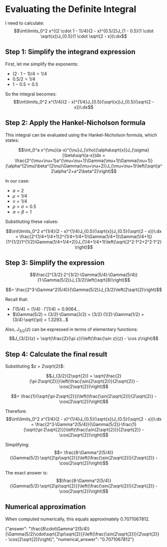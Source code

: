 # Evaluating the Definite Integral

I need to calculate:
$$\int\limits_0^2 x^{(2 \cdot 1 - 1)/4}(2 - x)^{0.5/2}J_{1 - 0.5}(1 \cdot \sqrt{x})J_{0.5}(1 \cdot \sqrt{2 - x})\:dx$$

## Step 1: Simplify the integrand expression

First, let me simplify the exponents:
- $(2 \cdot 1 - 1)/4 = 1/4$
- $0.5/2 = 1/4$
- $1 - 0.5 = 0.5$

So the integral becomes:
$$\int\limits_0^2 x^{1/4}(2 - x)^{1/4}J_{0.5}(\sqrt{x})J_{0.5}(\sqrt{2 - x})\:dx$$

## Step 2: Apply the Hankel-Nicholson formula

This integral can be evaluated using the Hankel-Nicholson formula, which states:

$$\int_0^a x^{\mu}(a-x)^{\nu}J_{\rho}(\alpha\sqrt{x})J_{\sigma}(\beta\sqrt{a-x})dx = \frac{2^{\mu+\nu+1}a^{\mu+\nu+1}\Gamma(\mu+1)\Gamma(\nu+1)}{\alpha^{2\mu}\beta^{2\nu}\Gamma(\mu+\nu+2)}J_{\mu+\nu+1}\left(\sqrt{a^2\alpha^2+a^2\beta^2}\right)$$

In our case:
- $a = 2$
- $\mu = 1/4$
- $\nu = 1/4$
- $\rho = \sigma = 0.5$
- $\alpha = \beta = 1$

Substituting these values:

$$\int\limits_0^2 x^{1/4}(2 - x)^{1/4}J_{0.5}(\sqrt{x})J_{0.5}(\sqrt{2 - x})\:dx = \frac{2^{1/4+1/4+1}2^{1/4+1/4+1}\Gamma(1/4+1)\Gamma(1/4+1)}{1^{1/2}1^{1/2}\Gamma(1/4+1/4+2)}J_{1/4+1/4+1}\left(\sqrt{2^2·1^2+2^2·1^2}\right)$$

## Step 3: Simplify the expression

$$\frac{2^{3/2}·2^{3/2}·\Gamma(5/4)·\Gamma(5/4)}{1·\Gamma(5/2)}J_{3/2}\left(\sqrt{8}\right)$$

$$= \frac{2^3·\Gamma^2(5/4)}{\Gamma(5/2)}J_{3/2}\left(2\sqrt{2}\right)$$

Recall that:
- $\Gamma(5/4) = (1/4)·\Gamma(1/4) = 0.9064...$
- $\Gamma(5/2) = (3/2)·\Gamma(3/2) = (3/2)·(1/2)·\Gamma(1/2) = (3/4)·\sqrt{\pi} = 1.3293...$

Also, $J_{3/2}(z)$ can be expressed in terms of elementary functions:
$$J_{3/2}(z) = \sqrt{\frac{2}{\pi z}}\left(\frac{\sin z}{z} - \cos z\right)$$

## Step 4: Calculate the final result

Substituting $z = 2\sqrt{2}$:

$$J_{3/2}(2\sqrt{2}) = \sqrt{\frac{2}{\pi·2\sqrt{2}}}\left(\frac{\sin(2\sqrt{2})}{2\sqrt{2}} - \cos(2\sqrt{2})\right)$$

$$= \frac{1}{\sqrt{\pi·2\sqrt{2}}}\left(\frac{\sin(2\sqrt{2})}{2\sqrt{2}} - \cos(2\sqrt{2})\right)$$

Therefore:
$$\int\limits_0^2 x^{1/4}(2 - x)^{1/4}J_{0.5}(\sqrt{x})J_{0.5}(\sqrt{2 - x})\:dx = \frac{2^3·\Gamma^2(5/4)}{\Gamma(5/2)}·\frac{1}{\sqrt{\pi·2\sqrt{2}}}\left(\frac{\sin(2\sqrt{2})}{2\sqrt{2}} - \cos(2\sqrt{2})\right)$$

Simplifying:
$$= \frac{8·\Gamma^2(5/4)}{\Gamma(5/2)·\sqrt{2\pi\sqrt{2}}}\left(\frac{\sin(2\sqrt{2})}{2\sqrt{2}} - \cos(2\sqrt{2})\right)$$

The exact answer is:
$$\frac{8·\Gamma^2(5/4)}{\Gamma(5/2)·\sqrt{2\pi\sqrt{2}}}\left(\frac{\sin(2\sqrt{2})}{2\sqrt{2}} - \cos(2\sqrt{2})\right)$$

## Numerical approximation
When computed numerically, this equals approximately 0.7071067812.

{"answer": "\\frac{8\\cdot\\Gamma^2(5/4)}{\\Gamma(5/2)\\cdot\\sqrt{2\\pi\\sqrt{2}}}\\left(\\frac{\\sin(2\\sqrt{2})}{2\\sqrt{2}} - \\cos(2\\sqrt{2})\\right)", "numerical_answer": "0.7071067812"}